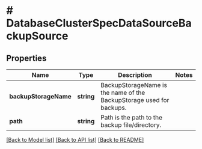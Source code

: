 # # DatabaseClusterSpecDataSourceBackupSource

## Properties

Name | Type | Description | Notes
------------ | ------------- | ------------- | -------------
**backupStorageName** | **string** | BackupStorageName is the name of the BackupStorage used for backups. |
**path** | **string** | Path is the path to the backup file/directory. |

[[Back to Model list]](../../README.md#models) [[Back to API list]](../../README.md#endpoints) [[Back to README]](../../README.md)
